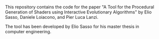 This repository contains the code for the paper "A Tool for the Procedural Generation of 
Shaders using Interactive Evolutionary Algorithms" by Elio Sasso, Daniele Loiacono, and Pier Luca Lanzi. 

The tool has been developed by Elio Sasso for his master thesis in computer engineering. 
